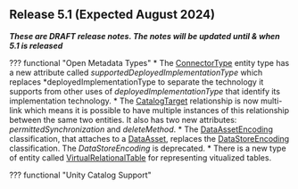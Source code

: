 <!-- SPDX-License-Identifier: CC-BY-4.0 -->
<!-- Copyright Contributors to the Egeria project. -->

## Release 5.1 (Expected August 2024)

_**These are DRAFT release notes.  The notes will be updated until & when 5.1 is released**_

??? functional "Open Metadata Types"
    * The [ConnectorType](/types/2/0201-Connectors-and-Connections) entity type has a new attribute called *supportedDeployedImplementationType* which replaces *deployedImplementationType to separate the technology it supports from other uses of *deployedImplementationType* that identify its implementation technology.
    * The [CatalogTarget](/types/4/0464-Dynamic-Integration-Groups) relationship is now multi-link which means it is possible to have multiple instances of this relationship between the same two entities.  It also has two new attributes: *permittedSynchronization* and *deleteMethod*.
    * The [DataAssetEncoding](/types/2/0210-Data-Stores) classification, that attaches to a [DataAsset](/types/0/0010-Base-Model), replaces the [DataStoreEncoding](/types/2/0210-Data-Stores) classification.  The *DataStoreEncoding* is deprecated.
    * There is a new type of entity called [VirtualRelationalTable](/types/2/0235-Information-View) for representing vitualized tables.

??? functional "Unity Catalog Support"
    


